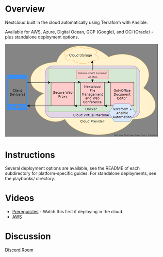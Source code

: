 # Overview
Nextcloud built in the cloud automatically using Terraform with Ansible.

Available for AWS, Azure, Digital Ocean, GCP (Google), and OCI (Oracle) - plus standalone deployment options.

![Diagram](cloudofficediagram.png)

# Instructions
Several deployment options are available, see the README of each subdirectory for platform-specific guides. For standalone deployments, see the playbooks/ directory.

# Videos
- [Prerequisites](https://youtu.be/pAndsjN6BbA) - Watch this first if deploying in the cloud.
- [AWS](https://youtu.be/DI9QxKWVZKQ)

# Discussion
[Discord Room](https://discord.gg/zmu6GVnPnj)
